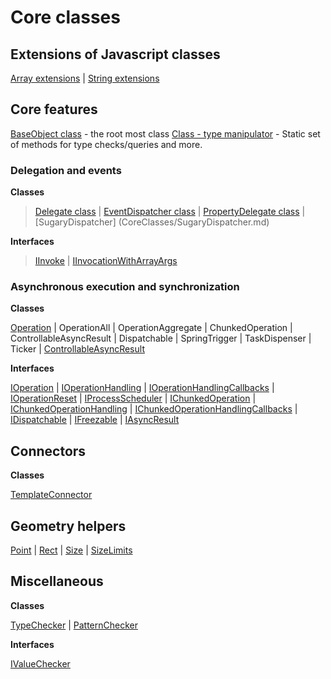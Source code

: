 # Core classes

## Extensions of Javascript classes

[Array extensions](CoreClasses/ArrayExtensions.md) |
[String extensions](CoreClasses/String.md)

## Core features

[BaseObject class](CoreClasses/BaseObject.md) - the root most class
[Class - type manipulator](CoreClasses/Class.md) - Static set of methods for type checks/queries and more.

### Delegation and events

**Classes**

>[Delegate class](CoreClasses/Delegate.md) |
[EventDispatcher class](CoreClasses/EventDispatcher.md) |
[PropertyDelegate class](CoreClasses/PropertyDelegate.md) |
[SugaryDispatcher] (CoreClasses/SugaryDispatcher.md)

**Interfaces**

>[IInvoke](CoreClasses/IInvoke.md) |
[IInvocationWithArrayArgs](CoreClasses/IInvocationWithArrayArgs.md) 

### Asynchronous execution and synchronization

**Classes**

[Operation](CoreClasses/Operation.md) | OperationAll | OperationAggregate | ChunkedOperation | ControllableAsyncResult | Dispatchable | SpringTrigger | TaskDispenser | Ticker | [ControllableAsyncResult](CoreClasses/ControllableAsyncResult.md)

**Interfaces**

[IOperation](CoreClasses/IOperation.md) | 
[IOperationHandling](CoreClasses/IOperationHandling.md) | 
[IOperationHandlingCallbacks](CoreClasses/IOperationHandlingCallbacks.md) | 
[IOperationReset](CoreClasses/IOperationReset.md) |
[IProcessScheduler](CoreClasses/IProcessScheduler.md) |
[IChunkedOperation](CoreClasses/IChunkedOperation.md) |
[IChunkedOperationHandling](CoreClasses/IChunkedOperationHandling.md) |
[IChunkedOperationHandlingCallbacks](CoreClasses/IChunkedOperationHandlingCallbacks.md) |
[IDispatchable](CoreClasses/IDispatchable.md) |
[IFreezable](CoreClasses/IFreezable.md) |
[IAsyncResult](CoreClasses/IAsyncResult.md)

## Connectors

**Classes**

[TemplateConnector](CoreClasses/TemplateConnector.md)

## Geometry helpers

[Point](CoreClasses/Point.md) | [Rect](CoreClasses/Rect.md) | [Size](CoreClasses/Size.md) | [SizeLimits](CoreClasses/SizeLimits.md)

## Miscellaneous

**Classes**

[TypeChecker](CoreClasses/TypeChecker.md) | [PatternChecker](CoreClasses/PatternChecker.md)

**Interfaces**

[IValueChecker](CoreClasses/IValueChecker.md)